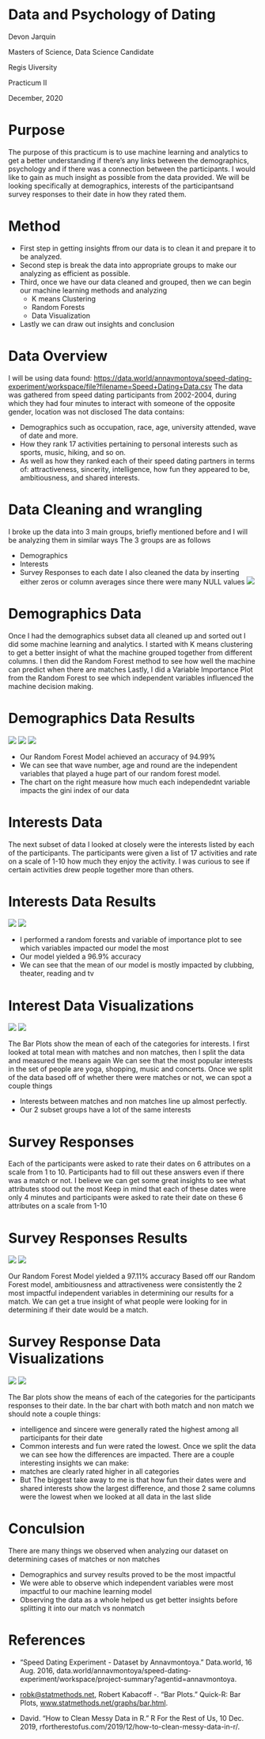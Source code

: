 # Data and Psychology of Dating

Devon Jarquin

Masters of Science, Data Science Candidate 

Regis Uiversity 

Practicum II 

December, 2020 

# Purpose

The purpose of this practicum is to use machine learning and analytics to get a better understanding if there’s any links between the demographics, psychology and if there was a connection between the participants.
I would like to gain as much insight as possible from the data provided. We will be looking specifically at demographics, interests of the participantsand survey responses to their date in how they rated them.

# Method

- First step in getting insights ffrom our data is to clean it and prepare it to be analyzed.
- Second step is break the data into appropriate groups to make our analyzing as efficient as possible. 
- Third, once we have our data cleaned and grouped, then we can begin our machine learning methods and analyzing
  - K means Clustering
  - Random Forests
  - Data Visualization 
- Lastly we can draw out insights and conclusion 

# Data Overview
I will be using data found: https://data.world/annavmontoya/speed-dating-experiment/workspace/file?filename=Speed+Dating+Data.csv
The data was gathered from speed dating participants from 2002-2004, during which they had four minutes to interact with someone of the opposite gender, location was not disclosed 
The data contains:
  - Demographics such as occupation, race, age, university attended, wave of date and more. 
  - How they rank 17 activities pertaining to personal interests such as sports, music, hiking, and so on. 
  - As well as how they ranked each of their speed dating partners in terms of: attractiveness, sincerity, intelligence, how fun they appeared to be, ambitiousness, and shared interests.
 
 # Data Cleaning and wrangling 
I broke up the data into 3 main groups, briefly mentioned before and I will be analyzing them in similar ways
The 3 groups are as follows
  - Demographics
  - Interests 
  - Survey Responses to each date
I also cleaned the data by inserting either zeros or column averages since there were many NULL values
![](https://github.com/djarquin92/practicumII/blob/main/Data_cleaning.PNG)

# Demographics Data

Once I had the demographics subset data all cleaned up and sorted out I did some machine learning and analytics.
I started with K means clustering to get a better insight of what the machine grouped together from different columns.
I then did the Random Forest method to see how well the machine can predict when there are matches
Lastly, I did a Variable Importance Plot from the Random Forest to see which independent variables influenced the machine decision making.

# Demographics Data Results

![](https://github.com/djarquin92/practicumII/blob/main/WSS_Plot.png)
![](https://github.com/djarquin92/practicumII/blob/main/Kmeans_clustering.png)
![](https://github.com/djarquin92/practicumII/blob/main/Random_forest_1.png)

- Our Random Forest Model achieved an accuracy of 94.99%
- We can see that wave number, age and round are the independent variables that played a huge part of our random forest model.
- The chart on the right measure how much each independednt variable impacts the gini index of our data

# Interests Data

The next subset of data I looked at closely were the interests listed by each of the participants.
The participants were given a list of 17 activities and rate on a scale of 1-10 how much they enjoy the activity.
I was curious to see if certain activities drew people together more than others.

# Interests Data Results

![](https://github.com/djarquin92/practicumII/blob/main/Random_forest_2_interests.png)
![](https://github.com/djarquin92/practicumII/blob/main/Var_imp_1.png)

- I performed a random forests and variable of importance plot to see which variables impacted our model the most
- Our model yielded a 96.9% accuracy
- We can see that the mean of our model is mostly impacted by clubbing, theater, reading and tv

# Interest Data Visualizations 

![](https://github.com/djarquin92/practicumII/blob/main/barplot_1_total_interests.png)
![](https://github.com/djarquin92/practicumII/blob/main/Barplot_2_interests.PNG)

The Bar Plots show the mean of each of the categories for interests. 
I first looked at total mean with matches and non matches, then I split the data and measured the means again
We can see that the most popular interests in the set of people are yoga, shopping, music and concerts.
Once we split of the data based off of whether there were matches or not, we can spot a couple things
  - Interests between matches and non matches line up almost perfectly. 
  - Our 2 subset groups have a lot of the same interests 

# Survey Responses 

Each of the participants were asked to rate their dates on 6 attributes on a scale from 1 to 10.
Participants had to fill out these answers even if there was a match or not.
I believe we can get some great insights to see what attributes stood out the most
Keep in mind that each of these dates were only 4 minutes and participants were asked to rate their date on these 6 attributes on a  scale from 1-10

# Survey Responses Results

![](https://github.com/djarquin92/practicumII/blob/main/random_forest_3_survey_reponses.png)
![](https://github.com/djarquin92/practicumII/blob/main/Var_imp_3_survey_responses.png)

Our Random Forest Model yielded a 97.11% accuracy
Based off our Random Forest model, ambitiousness and attractiveness were consistently the 2 most impactful independent variables in determining our results for a match.
We can get a true insight of what people were looking for in determining if their date would be a match.

# Survey Response Data Visualizations 
![](https://github.com/djarquin92/practicumII/blob/main/barplot_3_survey_responses.png)
![](https://github.com/djarquin92/practicumII/blob/main/barplot_4_survey_responses.PNG)

The Bar plots show the means of each of the categories for the participants responses to their date.
In the bar chart with both match and non match we should note a couple things:
  - intelligence and sincere were generally rated the highest among all participants for their date
  - Common interests and fun were rated the lowest.
Once we split the data we can see how the differences are impacted.
There are a couple interesting insights we can make:
  - matches are clearly rated higher in all categories
  - But The biggest take away to me is that how fun their dates were and shared interests show the largest difference, and those 2 same columns were the lowest when we looked at all data in the last slide

# Conculsion

There are many things we observed when analyzing our dataset on determining cases of matches or non matches
  - Demographics and survey results proved to be the most impactful
  - We were able to observe which independent variables were most impactful to our machine learning model
  - Observing the data as a whole helped us get better insights before splitting it into our match vs nonmatch

# References

- “Speed Dating Experiment - Dataset by Annavmontoya.” Data.world, 16 Aug. 2016, data.world/annavmontoya/speed-dating-experiment/workspace/project-summary?agentid=annavmontoya. 

- robk@statmethods.net, Robert Kabacoff -. “Bar Plots.” Quick-R: Bar Plots, www.statmethods.net/graphs/bar.html. 

- David. “How to Clean Messy Data in R.” R For the Rest of Us, 10 Dec. 2019, rfortherestofus.com/2019/12/how-to-clean-messy-data-in-r/. 



